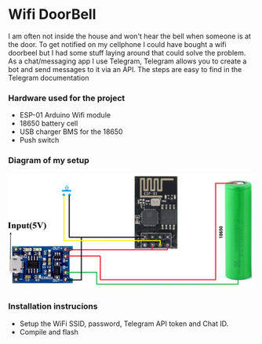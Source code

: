 # Wifi DoorBell
I am often not inside the house and won't hear the bell when someone is at the door. 
To get notified on my cellphone I could have bought a wifi doorbeel but I had some stuff laying around that could solve the problem.
As a chat/messaging app I use Telegram, Telegram allows you to create a bot and send messages to it via an API. The steps are easy to find in the Telegram documentation

### Hardware used for the project
- ESP-01 Arduino Wifi module 
- 18650 battery cell
- USB charger BMS for the 18650 
- Push switch

### Diagram of my setup
![Diagram](Diagram.png)

### Installation instrucions
- Setup the WiFi SSID, password, Telegram API token and Chat ID. 
- Compile and flash

